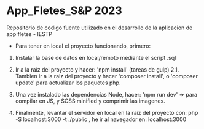 # App_Fletes_S&P 2023
Repositorio de codigo fuente utilizado en el desarrollo de la aplicacion de app fletes - IESTP

- Para tener en local el proyecto funcionando, primero:

1. Instalar la base de datos en local/remoto mediante el script .sql
2. Ir a la raíz del proyecto y hacer: 'npm install' (tareas de gulp)
2.1. Tambien ir a la raiz del proyecto y hacer 'composer install', o 'composer update' para actualizar los paquetes php.
3. Una vez instalado las dependencias Node, hacer: 'npm run dev' => para compilar en JS, y SCSS minified y comprimir las imagenes.

4. Finalmente, levantar el servidor en local en la raiz del proyecto con: php -S localhost:3000 -t ./public  , he ir al navegador en: localhost:3000